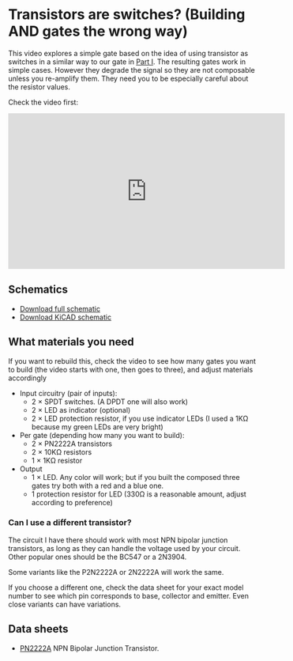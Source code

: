 # Transistors are switches? (Building AND gates the wrong way)

This video explores a simple gate based on the idea of using transistor as switches in a similar way to our gate in [Part I](../and-gates-intro/). The resulting gates work in simple cases. However they degrade the signal so they are not composable unless you re-amplify them. They need you to be especially careful about the resistor values.

Check the video first:

<iframe width="560" height="315" src="https://www.youtube.com/embed/7ssqE-jimCQ?si=cZcZ4X-MRVE0DnE7" title="YouTube video player" frameborder="0" allow="accelerometer; autoplay; clipboard-write; encrypted-media; gyroscope; picture-in-picture; web-share" referrerpolicy="strict-origin-when-cross-origin" allowfullscreen></iframe>

## Schematics

* [Download full schematic](schematic.png)
* [Download KiCAD schematic](../../kicad/and-gates-p3/and-gates-p3.kicad_sch)

## What materials you need

If you want to rebuild this, check the video to see how many gates you want to build (the video starts with one, then goes to three), and adjust materials accordingly

* Input circuitry (pair of inputs):
  * 2 × SPDT switches. (A DPDT one will also work)
  * 2 × LED as indicator (optional)
  * 2 × LED protection resistor, if you use indicator LEDs (I used a 1KΩ because my green LEDs are very bright)
* Per gate (depending how many you want to build):
  * 2 × PN2222A transistors
  * 2 × 10KΩ resistors
  * 1 × 1KΩ resistor
* Output
  * 1 × LED. Any color will work; but if you built the composed three gates try both with a red and a blue one.
  * 1 protection resistor for LED (330Ω is a reasonable amount, adjust according to preference)

### Can I use a different transistor?

The circuit I have there should work with most NPN bipolar junction
transistors, as long as they can handle the voltage used by your
circuit. Other popular ones should be the BC547 or a 2N3904.

Some variants like the P2N2222A or 2N2222A will work the same.

If you choose a different one, check the data sheet for your exact
model number to see which pin
corresponds to base, collector and emitter. Even close variants can
have variations.

## Data sheets

* [PN2222A](https://users.ece.utexas.edu/~valvano/Datasheets/PN2222-D.pdf) NPN Bipolar Junction Transistor.

